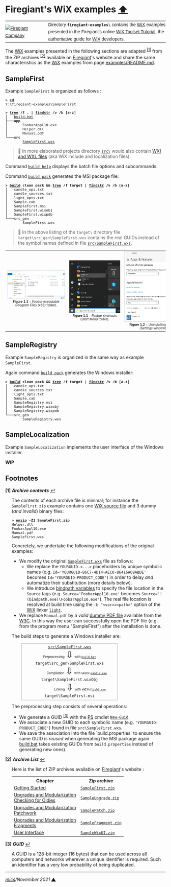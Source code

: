 # <span id="top">Firegiant's WiX examples</span> <span style="size:30%;"><a href="../README.md">⬆</a></span>

<table style="font-family:Helvetica,Arial;font-size:14px;line-height:1.6;">
  <tr>
  <td style="border:0;padding:0 10px 0 0;min-width:120px;">
    <a href="https://www.firegiant.com/" rel="external"><img style="border:0;width:120px;" src="https://www.firegiant.com/assets/img/logo_firegiant.png" alt="Firegiant Company" /></a>
  </td>
  <td style="border:0;padding:0;vertical-align:text-top;">
    Directory <strong><code>firegiant-examples\</code></strong> contains the <a href="https://wixtoolset.org/" rel="external">WiX</a> examples presented in the Firegiant's online <a href="https://www.firegiant.com/wix/tutorial/" rel="external">WiX Toolset Tutorial</a>, the authoritative guide for <a href="https://wixtoolset.org/" rel="external">WiX</a> developers.
  </td>
  </tr>
</table>

The [WiX][wix_toolset] examples presented in the following sections
are adapted <sup id="anchor_01"><a href="#footnote_01">[1]</a></sup> from the ZIP archives <sup id="anchor_02"><a href="#footnote_02">[2]</a></sup> available on [Firegiant]'s website and share the same characteristics as the [WiX][wix_toolset] examples from page [examples/README.md](../examples/README.md).

## <span id="sample_first">SampleFirst</span>

Example `SampleFirst` is organized as follows :
<pre style="font-size:80%;">
<b>&gt; <a href="https://docs.microsoft.com/en-us/windows-server/administration/windows-commands/cd">cd</a></b>
Y:\firegiant-examples\SampleFirst
&nbsp;
<b>&gt; <a href="https://docs.microsoft.com/en-us/windows-server/administration/windows-commands/tree">tree</a> /f . | <a href="https://docs.microsoft.com/en-us/windows-server/administration/windows-commands/findstr">findstr</a> /v /b [a-z]</b>
│   <a href="./SampleFirst/build.bat">build.bat</a>
├───<b>app</b>
│       FoobarAppl10.exe
│       Helper.dll
│       Manual.pdf
└───<b>src</b>
        <a href="./SampleFirst/src/SampleFirst.wxs">SampleFirst.wxs</a>
</pre>

> **:mag_right:** In more elaborated projects directory [`src\`](./SampleFirst/src/) would also contain [WXI and WXL files](https://wixtoolset.org/documentation/manual/v3/overview/files.html) (aka WiX include and localization files).

Command [`build help`](./SampleFirst/build.bat) displays the batch file options and subcommands:

Command [`build pack`](./SampleFirst/build.bat) generates the MSI package file:

<pre style="font-size:80%;">
<b>&gt; <a href="./SampleFirst/build.bat">build</a> clean pack &amp;&amp; <a href="https://docs.microsoft.com/en-us/windows-server/administration/windows-commands/tree">tree</a> /f target | <a href="https://docs.microsoft.com/en-us/windows-server/administration/windows-commands/findstr">findstr</a> /v /b [a-z]</b>
│   candle_ops.txt
│   candle_sources.txt
│   light_opts.txt
│   Sample.cab
│   SampleFirst.msi
│   SampleFirst.wixobj
│   SampleFirst.wixpdb
└───src_gen
        SampleFirst.wxs
</pre>

> **:mag_right:** In the above listing of the `target\` directory file `target\src_gen\SampleFirst.wxs` contains the real GUIDs instead of the symbol names defined in file [`src\SampleFirst.wxs`](./SampleFirst/src/SampleFirst.wxs).

<table>
<tr>
<td style="text-align:center;">
  <a href="images/SampleFirst.png"><img style="max-width:180px;" src="images/SampleFirst.png" /></a>
  <div style="font-size:70%;"><b>Figure 1.1 -</b> <i>Foobar</i> executable<br>(<i>Program Files (x86)</i> folder).<br/>&nbsp;
</td>
<td style="text-align:center;">
  <a href="images/SampleFirst_StartMenu.png"><img style="max-width:160px;" src="images/SampleFirst_StartMenu.png" /></a>
  <div style="font-size:70%;"><b>Figure 1.1 -</b> <i>Foobar</i> shortcuts<br>(<i>Start Menu</i> folder).
</td>
<td style="text-align:center;">
  <a href="images/SampleFirst_Uninstall.png"><img style="max-width:180px;" src="images/SampleFirst_Uninstall.png" /></a>
  <div style="font-size:70%;"><b>Figure 1.2 -</b> Uninstalling <i>Foobar</i><br/>(<i>Settings</i> window).
</td>
</tr>
</table>

## <span id="sample_registry">SampleRegistry</span>

Example `SampleRegistry` is organized in the same way as example `SampleFirst`.

Again command [`build pack`](./SampleFirst/build.bat) generates the Windows installer:

<pre style="font-size:80%;">
<b>&gt; <a href="./SampleRegistry/build.bat">build</a> clean pack &amp;&amp; <a href="https://docs.microsoft.com/en-us/windows-server/administration/windows-commands/tree">tree</a> /f target | <a href="https://docs.microsoft.com/en-us/windows-server/administration/windows-commands/findstr">findstr</a> /v /b [a-z]</b>
│   candle_ops.txt
│   candle_sources.txt
│   light_opts.txt
│   Sample.cab
│   SampleRegistry.msi
│   SampleRegistry.wixobj
│   SampleRegistry.wixpdb
└───src_gen
        SampleRegistry.wxs
</pre>

## <span id="Sample_localization">SampleLocalization</span>

Example `SampleLocalization` implements the user interface of the Windows installer.

**WIP**

<!--
http://www.lingoes.net/en/translator/langcode.htm
-->

## <span id="footnotes">Footnotes</span>

<b name="footnote_01">[1]</b> ***Archive contents*** [↩](#anchor_01)

<p style="margin:0 0 1em 20px;">
The contents of each archive file is minimal; for instance the <code>SampleFirst.zip</code> example contains one <a href="https://wixtoolset.org/documentation/manual/v3/overview/files.html">WiX source file</a> and 3 dummy (<i>and invalid</i>) binary files:
</p>
<pre style="margin:0 0 1em 20px;font-size:80%;">
<b>&gt; <a href="https://linux.die.net/man/1/unzip">unzip</a> -Z1 SampleFirst.zip</b>
Helper.dll
FoobarAppl10.exe
Manual.pdf
SampleFirst.wxs
</pre>
<p style="margin:0 0 1em 20px;">
Concretely, we undertake the following modifications of the original examples:
</p>
<ul style="margin:0 0 1em 20px;">
<li>
We modify the original <a href="./SampleFirst/src/SampleFirst.wxs"><code>SampleFirst.wxs</code></a> file as follows:
  <ul>
  <li>We replace the <code>YOURGUID-<...></code> placeholders by unique symbolic names (e.g. <code>Id='YOURGUID-86C7-4D14-AEC0-86416A69ABDE'</code> becomes <code>Id='YOURGUID-PRODUCT_CODE'</code>) in order to delay <i>and</i> automatize their substitution (more details below).
  </li>
  <li>We introduce <a href="https://wixtoolset.org/documentation/manual/v3/howtos/general/specifying_source_files.html">bindpath variables</a> to specify the file location in the <code>Source</code> tags (e.g. <code>Source='FoobarAppl10.exe'</code> becomes <code>Source='!(bindpath.exe)\FoobarAppl10.exe'</code>). The real file location is resolved at build time using the <code>-b "&lt;var&gt;=&lt;path&gt;"</code> option of the <a href="https://wixtoolset.org/">WiX</a> linker <a href="https://wixtoolset.org/documentation/manual/v3/overview/light.html"><code>light</code></a>.
  </liS>
  </ul>
</li>
<li>
We replace <code>Manual.pdf</code> by a <i>valid</i> <a href="https://www.w3.org/WAI/ER/tests/xhtml/testfiles/resources/pdf/dummy.pdf">dummy PDF file</a> available from the <a href="https://www.w3.org/) [ERT working group](https://www.w3.org/WAI/ER/">W3C</a>. In this way the user can successfully open the PDF file (e.g. from the program menu "SampleFirst") after the installation is done.
</li>
</ul>
<p style="margin:0 0 1em 20px;">
The build steps to generate a Windows installer are:
</p>
<div style="width:300px;border:solid lightgray 2px;text-align:center;margin:0 0 10px 50px;">
<div><a href="./SampleFirst/src/SampleFirst.wxs"><code>src\SampleFirst.wxs</code></a></div>
<div>
  <span style="font-size:70%;">Preprocessing</span>
  <span style="font-size:200%;">⇩</span>
  <span style="font-size:70%;">with <code><a href="./SampleFirst/build.bat">build.bat</a></code></span>
</div>
<div><code>target\src_gen\SampleFirst.wxs</code></div>
<div>
  <span style="font-size:70%;padding:0 0 0 45px;">Compilation</span>
  <span style="font-size:200%;">⇩</span>
  <span style="font-size:70%;">with <code>%WIX%\<a href="https://wixtoolset.org/documentation/manual/v3/overview/candle.html">candle.exe</a></code></span>
</div>
<div><code>target\SampleFirst.wixObj</code></div>
<div>
  <span style="font-size:70%;padding:0 0 0 65px;">Linking</span>
  <span style="font-size:200%;">⇩</span>
  <span style="font-size:70%;">with <code>%WIX%\<a href="https://wixtoolset.org/documentation/manual/v3/overview/light.html">light.exe</a></code></span>
</div>
<div style="padding:0 0 5px 0;">
  <code>target\SampleFirst.msi</code>
</div>
</div>
<p style="margin:0 0 1em 20px;">
The preprocessing step consists of several operations:
</p>
<ul style="margin:0 0 1em 20px;">
<li>We generate a GUID <sup id="anchor_03"><a href="#footnote_03">[3]</a></sup> with the <a href="https://docs.microsoft.com/en-us/powershell/scripting/getting-started/getting-started-with-windows-powershell?view=powershell-6">PS</a> cmdlet <a href="https://docs.microsoft.com/en-us/powershell/module/microsoft.powershell.utility/new-guid?view=powershell-7.1"><code>New-Guid</code></a>.</li>
<li>We associate a new GUID to each symbolic name (e.g. <code>'YOURGUID-PRODUCT_CODE'</code>) found in file <code>src\SampleFirst.wxs</code>.</li>
<li>We save the association into the file `build.properties` to ensure the same GUID is <i>reused</i> when generating the MSI package again <a href="./SampleFirst/build.bat"></code>build.bat</code></a> takes existing GUIDs from <code>build.properties</code> instead of generating new ones).</li>
</ul>

<b name="footnote_02">[2]</b> ***Archive List*** [↩](#anchor_02)

<p style="margin:0 0 1em 20px;">
Here is the list of ZIP archives available on <a href="https://www.firegiant.com/">Firegiant</a>'s website :
</p>

<table style="margin:0 0 1em 20px;">
<tr><th>Chapter</th><th>Zip archive</th></tr>
<tr>
  <td><a href="">Getting Started</a></td>
  <td><a href="https://www.firegiant.com/system/files/samples/SampleFirst.zip"><code>SampleFirst.zip</code></a></td>
</tr>
<!--
<tr>
  <td><a href="https://www.firegiant.com/wix/tutorial/events-and-actions">Events and Actions</a></td>
  <td><a href=""><code>xxxx</code></a></td>
</tr>
-->
<tr>
  <td><a href="https://www.firegiant.com/wix/tutorial/upgrades-and-modularization/checking-for-oldies/">Upgrades and Modularization<br/>Checking for Oldies</a></td>
  <td><a href="https://www.firegiant.com/system/files/samples/SampleUpgrade.zip"><code>SampleUpgrade.zip</code></a></td>
</tr>
<tr>
  <td><a href="https://www.firegiant.com/wix/tutorial/upgrades-and-modularization/patchwork/">Upgrades and Modularization<br/>Patchwork</a></td>
  <td><a href="https://www.firegiant.com/system/files/samples/SamplePatch.zip"><code>SamplePatch.zip</code></a></td>
</tr>
<tr>
  <td><a href="https://www.firegiant.com/wix/tutorial/upgrades-and-modularization/fragments/">Upgrades and Modularization<br/>Fragments</a></td>
  <td><a href="https://www.firegiant.com/system/files/samples/SampleFragment.zip"><code>SampleFragment.zip</code></a></td>
</tr>
<tr>
  <td><a href="https://www.firegiant.com/wix/tutorial/user-interface/">User Interface</a></td>
  <td><a href="https://www.firegiant.com/system/files/samples/SampleWixUI.zip"><code>SampleWixUI.zip</code></a></td>
</tr>
</table>

<b name="footnote_03">[3]</b> ***GUID*** [↩](#anchor_03)

<p style="margin:0 0 1em 20px;">
A GUID is a 128-bit integer (16 bytes) that can be used across all computers and networks wherever a unique identifier is required. Such an identifier has a very low probability of being duplicated.
</p>

***

*[mics](https://lampwww.epfl.ch/~michelou/)/November 2021* [**&#9650;**](#top)
<span id="bottom">&nbsp;</span>

<!-- link refs -->

[firegiant]: https://www.firegiant.com/
[microsoft_powershell]: https://docs.microsoft.com/en-us/powershell/scripting/getting-started/getting-started-with-windows-powershell?view=powershell-6
[wix_toolset]: https://wixtoolset.org/
